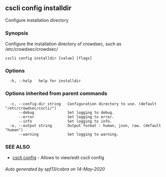 ## cscli config installdir

Configure installation directory

### Synopsis

Configure the installation directory of crowdsec, such as /etc/crowdsec/crowdsec/

```
cscli config installdir [value] [flags]
```

### Options

```
  -h, --help   help for installdir
```

### Options inherited from parent commands

```
  -c, --config-dir string   Configuration directory to use. (default "/etc/crowdsec/cscli/")
      --debug               Set logging to debug.
      --error               Set logging to error.
      --info                Set logging to info.
  -o, --output string       Output format : human, json, raw. (default "human")
      --warning             Set logging to warning.
```

### SEE ALSO

* [cscli config](cscli_config.md)	 - Allows to view/edit cscli config

###### Auto generated by spf13/cobra on 14-May-2020
